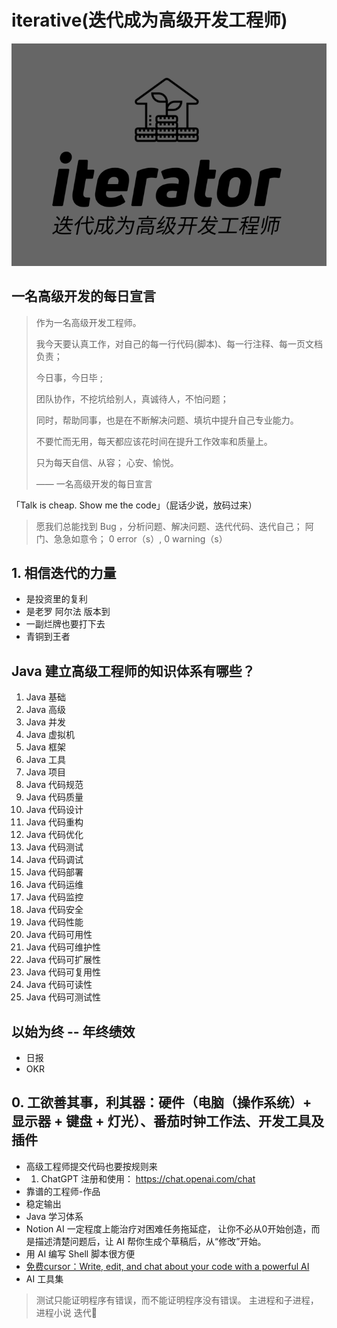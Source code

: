 # iterative(迭代成为高级开发工程师)

![logo](./logo.png)

## 一名高级开发的每日宣言

> 作为一名高级开发工程师。
> 
> 我今天要认真工作，对自己的每一行代码(脚本)、每一行注释、每一页文档负责；
> 
> 今日事，今日毕 ;
> 
> 团队协作，不挖坑给别人，真诚待人，不怕问题；
> 
> 同时，帮助同事，也是在不断解决问题、填坑中提升自己专业能力。 
> 
> 不要忙而无用，每天都应该花时间在提升工作效率和质量上。 
> 
> 只为每天自信、从容； 心安、愉悦。 
> 
> ——  一名高级开发的每日宣言



「Talk is cheap. Show me the code」（屁话少说，放码过来）

> 愿我们总能找到 Bug ，分析问题、解决问题、迭代代码、迭代自己； 阿门、急急如意令； 0 error（s）, 0 warning（s）

## 1. 相信迭代的力量 

- 是投资里的复利
- 是老罗 阿尔法 版本到
- 一副烂牌也要打下去
- 青铜到王者

## Java 建立高级工程师的知识体系有哪些？
1. Java 基础
2. Java 高级
3. Java 并发
4. Java 虚拟机
5. Java 框架
6. Java 工具
7. Java 项目
8. Java 代码规范
9. Java 代码质量
10. Java 代码设计
11. Java 代码重构
12. Java 代码优化
13. Java 代码测试
14. Java 代码调试
15. Java 代码部署
16. Java 代码运维
17. Java 代码监控
18. Java 代码安全
19. Java 代码性能
20. Java 代码可用性
21. Java 代码可维护性
22. Java 代码可扩展性
23. Java 代码可复用性
24. Java 代码可读性
25. Java 代码可测试性

## 以始为终 -- 年终绩效

- 日报
- OKR

## 0. 工欲善其事，利其器：硬件（电脑（操作系统）+ 显示器 + 键盘 + 灯光）、番茄时钟工作法、开发工具及插件


- 高级工程师提交代码也要按规则来
- 1. ChatGPT 注册和使用： https://chat.openai.com/chat
- 靠谱的工程师-作品
- 稳定输出
- Java 学习体系
- Notion AI 一定程度上能治疗对困难任务拖延症， 让你不必从0开始创造，而是描述清楚问题后，让 AI 帮你生成个草稿后，从“修改”开始。
- 用 AI 编写 Shell 脚本很方便
- [免费cursor：Write, edit, and chat about your code with a powerful AI  ](https://www.cursor.so/)
- AI 工具集


> 测试只能证明程序有错误，而不能证明程序没有错误。
> 主进程和子进程，进程小说
迭代💪

